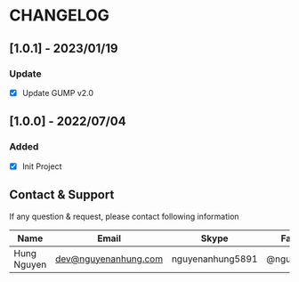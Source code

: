 # CHANGELOG

## [1.0.1] - 2023/01/19

### Update

- [x] Update GUMP v2.0

## [1.0.0] - 2022/07/04

### Added

- [x] Init Project

## Contact & Support

If any question & request, please contact following information

| Name        | Email                | Skype            | Facebook      |
|-------------|----------------------|------------------|---------------|
| Hung Nguyen | dev@nguyenanhung.com | nguyenanhung5891 | @nguyenanhung |
